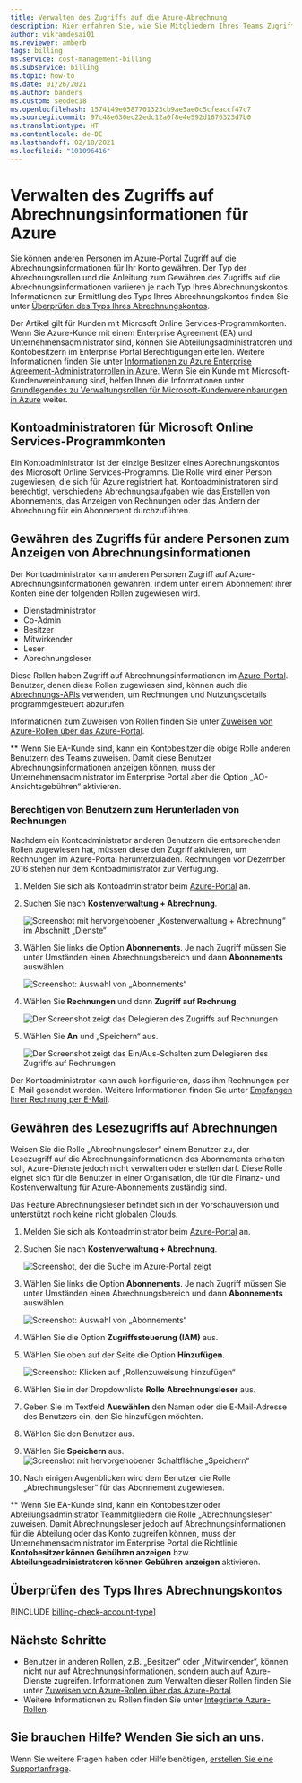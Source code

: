 ```yaml
---
title: Verwalten des Zugriffs auf die Azure-Abrechnung
description: Hier erfahren Sie, wie Sie Mitgliedern Ihres Teams Zugriff auf Ihre Azure-Abrechnungsinformationen gewähren.
author: vikramdesai01
ms.reviewer: amberb
tags: billing
ms.service: cost-management-billing
ms.subservice: billing
ms.topic: how-to
ms.date: 01/26/2021
ms.author: banders
ms.custom: seodec18
ms.openlocfilehash: 1574149e0587701323cb9ae5ae0c5cfeaccf47c7
ms.sourcegitcommit: 97c48e630ec22edc12a0f8e4e592d1676323d7b0
ms.translationtype: HT
ms.contentlocale: de-DE
ms.lasthandoff: 02/18/2021
ms.locfileid: "101096416"
---
```

# <a name="manage-access-to-billing-information-for-azure"></a>Verwalten des Zugriffs auf Abrechnungsinformationen für Azure

Sie können anderen Personen im Azure-Portal Zugriff auf die Abrechnungsinformationen für Ihr Konto gewähren. Der Typ der Abrechnungsrollen und die Anleitung zum Gewähren des Zugriffs auf die Abrechnungsinformationen variieren je nach Typ Ihres Abrechnungskontos. Informationen zur Ermittlung des Typs Ihres Abrechnungskontos finden Sie unter [Überprüfen des Typs Ihres Abrechnungskontos](#check-the-type-of-your-billing-account).

Der Artikel gilt für Kunden mit Microsoft Online Services-Programmkonten. Wenn Sie Azure-Kunde mit einem Enterprise Agreement (EA) und Unternehmensadministrator sind, können Sie Abteilungsadministratoren und Kontobesitzern im Enterprise Portal Berechtigungen erteilen. Weitere Informationen finden Sie unter [Informationen zu Azure Enterprise Agreement-Administratorrollen in Azure](understand-ea-roles.md). Wenn Sie ein Kunde mit Microsoft-Kundenvereinbarung sind, helfen Ihnen die Informationen unter [Grundlegendes zu Verwaltungsrollen für Microsoft-Kundenvereinbarungen in Azure](understand-mca-roles.md) weiter.

## <a name="account-administrators-for-microsoft-online-service-program-accounts"></a>Kontoadministratoren für Microsoft Online Services-Programmkonten

Ein Kontoadministrator ist der einzige Besitzer eines Abrechnungskontos des Microsoft Online Services-Programms. Die Rolle wird einer Person zugewiesen, die sich für Azure registriert hat. Kontoadministratoren sind berechtigt, verschiedene Abrechnungsaufgaben wie das Erstellen von Abonnements, das Anzeigen von Rechnungen oder das Ändern der Abrechnung für ein Abonnement durchzuführen.

## <a name="give-others-access-to-view-billing-information"></a>Gewähren des Zugriffs für andere Personen zum Anzeigen von Abrechnungsinformationen

Der Kontoadministrator kann anderen Personen Zugriff auf Azure-Abrechnungsinformationen gewähren, indem unter einem Abonnement ihrer Konten eine der folgenden Rollen zugewiesen wird.

- Dienstadministrator
- Co-Admin
- Besitzer
- Mitwirkender
- Leser
- Abrechnungsleser

Diese Rollen haben Zugriff auf Abrechnungsinformationen im [Azure-Portal](https://portal.azure.com/). Benutzer, denen diese Rollen zugewiesen sind, können auch die [Abrechnungs-APIs](consumption-api-overview.md#usage-details-api) verwenden, um Rechnungen und Nutzungsdetails programmgesteuert abzurufen.

Informationen zum Zuweisen von Rollen finden Sie unter [Zuweisen von Azure-Rollen über das Azure-Portal](../../role-based-access-control/role-assignments-portal.md).

** Wenn Sie EA-Kunde sind, kann ein Kontobesitzer die obige Rolle anderen Benutzern des Teams zuweisen. Damit diese Benutzer Abrechnungsinformationen anzeigen können, muss der Unternehmensadministrator im Enterprise Portal aber die Option „AO-Ansichtsgebühren“ aktivieren.


### <a name="allow-users-to-download-invoices"></a><a name="opt-in"></a> Berechtigen von Benutzern zum Herunterladen von Rechnungen

Nachdem ein Kontoadministrator anderen Benutzern die entsprechenden Rollen zugewiesen hat, müssen diese den Zugriff aktivieren, um Rechnungen im Azure-Portal herunterzuladen. Rechnungen vor Dezember 2016 stehen nur dem Kontoadministrator zur Verfügung.

1. Melden Sie sich als Kontoadministrator beim [Azure-Portal](https://portal.azure.com/) an.

1. Suchen Sie nach **Kostenverwaltung + Abrechnung**.

    ![Screenshot mit hervorgehobener „Kostenverwaltung + Abrechnung“ im Abschnitt „Dienste“](./media/manage-billing-access/billing-search-cost-management-billing.png)

1. Wählen Sie links die Option **Abonnements**. Je nach Zugriff müssen Sie unter Umständen einen Abrechnungsbereich und dann **Abonnements** auswählen.

    ![Screenshot: Auswahl von „Abonnements“](./media/manage-billing-access/billing-select-subscriptions.png)

1. Wählen Sie **Rechnungen** und dann **Zugriff auf Rechnung**.

    ![Der Screenshot zeigt das Delegieren des Zugriffs auf Rechnungen](./media/manage-billing-access/aa-optin01.png)

1. Wählen Sie **An** und „Speichern“ aus.

    ![Der Screenshot zeigt das Ein/Aus-Schalten zum Delegieren des Zugriffs auf Rechnungen](./media/manage-billing-access/aa-optinallow01.png)

Der Kontoadministrator kann auch konfigurieren, dass ihm Rechnungen per E-Mail gesendet werden. Weitere Informationen finden Sie unter [Empfangen Ihrer Rechnung per E-Mail](download-azure-invoice-daily-usage-date.md).

## <a name="give-read-only-access-to-billing"></a>Gewähren des Lesezugriffs auf Abrechnungen

Weisen Sie die Rolle „Abrechnungsleser“ einem Benutzer zu, der Lesezugriff auf die Abrechnungsinformationen des Abonnements erhalten soll, Azure-Dienste jedoch nicht verwalten oder erstellen darf. Diese Rolle eignet sich für die Benutzer in einer Organisation, die für die Finanz- und Kostenverwaltung für Azure-Abonnements zuständig sind.

Das Feature Abrechnungsleser befindet sich in der Vorschauversion und unterstützt noch keine nicht globalen Clouds.

1. Melden Sie sich als Kontoadministrator beim [Azure-Portal](https://portal.azure.com/) an.

1. Suchen Sie nach **Kostenverwaltung + Abrechnung**.

    ![Screenshot, der die Suche im Azure-Portal zeigt](./media/manage-billing-access/billing-search-cost-management-billing.png)

1. Wählen Sie links die Option **Abonnements**. Je nach Zugriff müssen Sie unter Umständen einen Abrechnungsbereich und dann **Abonnements** auswählen.

    ![Screenshot: Auswahl von „Abonnements“](./media/manage-billing-access/billing-select-subscriptions.png)

1. Wählen Sie die Option **Zugriffssteuerung (IAM)** aus.
1. Wählen Sie oben auf der Seite die Option **Hinzufügen**.

    ![Screenshot: Klicken auf „Rollenzuweisung hinzufügen“](./media/manage-billing-access/billing-click-add-role-assignment.png)

1. Wählen Sie in der Dropdownliste **Rolle** **Abrechnungsleser** aus.
1. Geben Sie im Textfeld **Auswählen** den Namen oder die E-Mail-Adresse des Benutzers ein, den Sie hinzufügen möchten.
1. Wählen Sie den Benutzer aus.
1. Wählen Sie **Speichern** aus.
    ![Screenshot mit hervorgehobener Schaltfläche „Speichern“](./media/manage-billing-access/billing-save-role-assignment.png)

1. Nach einigen Augenblicken wird dem Benutzer die Rolle „Abrechnungsleser“ für das Abonnement zugewiesen.

** Wenn Sie EA-Kunde sind, kann ein Kontobesitzer oder Abteilungsadministrator Teammitgliedern die Rolle „Abrechnungsleser“ zuweisen. Damit Abrechnungsleser jedoch auf Abrechnungsinformationen für die Abteilung oder das Konto zugreifen können, muss der Unternehmensadministrator im Enterprise Portal die Richtlinie **Kontobesitzer können Gebühren anzeigen** bzw. **Abteilungsadministratoren können Gebühren anzeigen** aktivieren.

## <a name="check-the-type-of-your-billing-account"></a>Überprüfen des Typs Ihres Abrechnungskontos
[!INCLUDE [billing-check-account-type](../../../includes/billing-check-account-type.md)]

## <a name="next-steps"></a>Nächste Schritte

- Benutzer in anderen Rollen, z.B. „Besitzer“ oder „Mitwirkender“, können nicht nur auf Abrechnungsinformationen, sondern auch auf Azure-Dienste zugreifen. Informationen zum Verwalten dieser Rollen finden Sie unter [Zuweisen von Azure-Rollen über das Azure-Portal](../../role-based-access-control/role-assignments-portal.md).
- Weitere Informationen zu Rollen finden Sie unter [Integrierte Azure-Rollen](../../role-based-access-control/built-in-roles.md).

## <a name="need-help-contact-us"></a>Sie brauchen Hilfe? Wenden Sie sich an uns.

Wenn Sie weitere Fragen haben oder Hilfe benötigen, [erstellen Sie eine Supportanfrage](https://go.microsoft.com/fwlink/?linkid=2083458).
